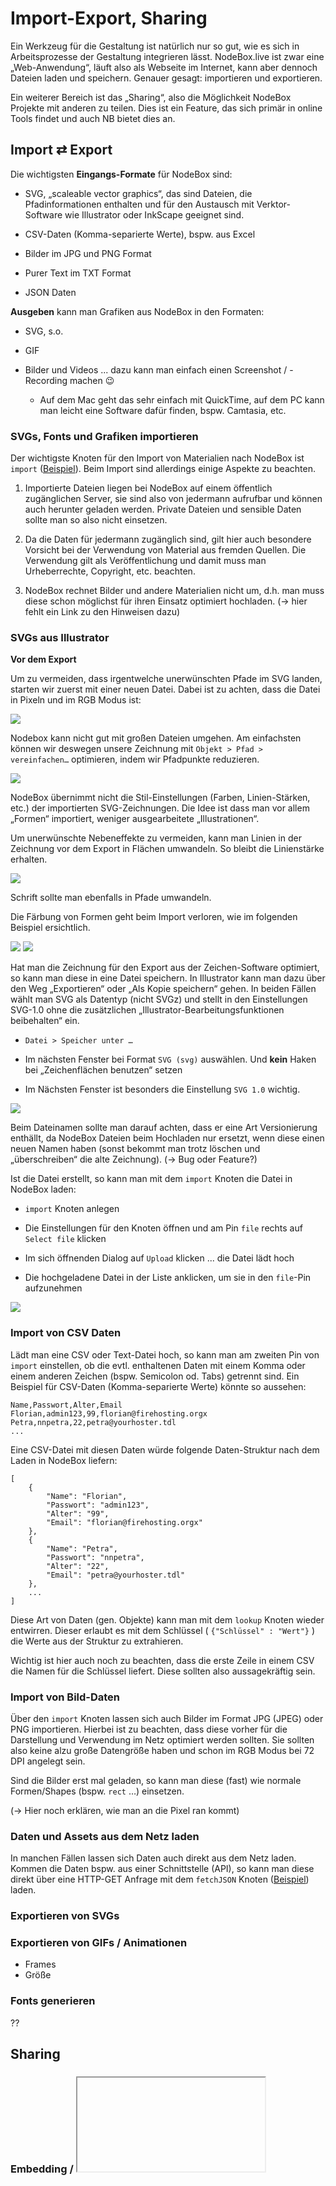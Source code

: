 # Import-Export, Sharing

Ein Werkzeug für die Gestaltung ist natürlich nur so gut, wie es sich in Arbeitsprozesse der Gestaltung integrieren lässt. NodeBox.live ist zwar eine „Web-Anwendung“, läuft also als Webseite im Internet, kann aber dennoch Dateien laden und speichern. Genauer gesagt: importieren und exportieren.

Ein weiterer Bereich ist das „Sharing“, also die Möglichkeit NodeBox Projekte mit anderen zu teilen. Dies ist ein Feature, das sich primär in online Tools findet und auch NB bietet dies an.

## Import ⇄ Export

Die wichtigsten **Eingangs-Formate** für NodeBox sind:

- SVG, „scaleable vector graphics“, das sind Dateien, die Pfadinformationen enthalten und für den Austausch mit Verktor-Software wie Illustrator oder InkScape geeignet sind.

- CSV-Daten (Komma-separierte Werte), bspw. aus Excel

- Bilder im JPG und PNG Format

- Purer Text im TXT Format

- JSON Daten



**Ausgeben** kann man Grafiken aus NodeBox in den Formaten:

- SVG, s.o.

- GIF

- Bilder und Videos ... dazu kann man einfach einen Screenshot / -Recording machen 😉
  
  - Auf dem Mac geht das sehr einfach mit QuickTime, auf dem PC kann man leicht eine Software dafür finden, bspw. Camtasia, etc.



### SVGs, Fonts und Grafiken importieren

Der wichtigste Knoten für den Import von Materialien nach NodeBox ist `import` ([Beispiel](https://nodebox.live/reference/importRef)). Beim Import sind allerdings einige Aspekte zu beachten.

1) Importierte Dateien liegen bei NodeBox auf einem öffentlich zugänglichen Server, sie sind also von jedermann aufrufbar und können auch herunter geladen werden. Private Dateien und sensible Daten sollte man so also nicht einsetzen.

2) Da die Daten für jedermann zugänglich sind, gilt hier auch besondere Vorsicht bei der Verwendung von Material aus fremden Quellen. Die Verwendung gilt als Veröffentlichung und damit muss man Urheberrechte, Copyright, etc. beachten.

3) NodeBox rechnet Bilder und andere Materialien nicht um, d.h. man muss diese schon möglichst für ihren Einsatz optimiert hochladen.
   (→ hier fehlt ein Link zu den Hinweisen dazu)



### SVGs aus Illustrator

**Vor dem Export**

Um zu vermeiden, dass irgentwelche unerwünschten Pfade im SVG landen, starten wir zuerst mit einer neuen Datei. Dabei ist zu achten, dass die Datei in Pixeln und im RGB Modus ist:



  ![](assets/import_neue_datei.png)



Nodebox kann nicht gut mit großen Dateien umgehen. Am einfachsten können wir deswegen unsere Zeichnung mit `Objekt > Pfad > vereinfachen…` optimieren, indem wir Pfadpunkte reduzieren.

  ![](assets/import_vereinfachen.png)

NodeBox übernimmt nicht die Stil-Einstellungen (Farben, Linien-Stärken, etc.) der importierten SVG-Zeichnungen. Die Idee ist dass man vor allem „Formen“ importiert, weniger ausgearbeitete „Illustrationen“.


Um unerwünschte Nebeneffekte zu vermeiden, kann man Linien in der Zeichnung vor dem Export in Flächen umwandeln. So bleibt die Linienstärke erhalten.

![](assets/pinsel_werkzeug_1.png)  



Schrift sollte man ebenfalls in Pfade umwandeln.



Die Färbung von Formen geht beim Import verloren, wie im folgenden Beispiel ersichtlich.

![](assets/rechteck_werkzeug_2.png)
![](assets/rechteck_werkzeug_3.png)



Hat man die Zeichnung für den Export aus der Zeichen-Software optimiert, so kann man diese in eine Datei speichern. In Illustrator kann man dazu über den Weg „Exportieren“ oder „Als Kopie speichern“ gehen. In beiden Fällen wählt man SVG als Datentyp (nicht SVGz) und stellt in den Einstellungen SVG-1.0 ohne die zusätzlichen „Illustrator-Bearbeitungsfunktionen beibehalten“ ein.



- `Datei > Speicher unter …` 

- Im nächsten Fenster bei Format `SVG (svg)` auswählen. Und **kein** Haken bei „Zeichenflächen benutzen“ setzen

- Im Nächsten Fenster ist besonders die Einstellung `SVG 1.0` wichtig.
  
  

![](assets/import_export_einstellungen.png)



Beim Dateinamen sollte man darauf achten, dass er eine Art Versionierung enthällt, da NodeBox Dateien beim Hochladen nur ersetzt, wenn diese einen neuen Namen haben (sonst bekommt man trotz löschen und „überschreiben“ die alte Zeichnung). (→ Bug oder Feature?)



Ist die Datei erstellt, so kann man mit dem `import` Knoten die Datei in NodeBox laden:

- `import` Knoten anlegen

- Die Einstellungen für den Knoten öffnen und am Pin `file` rechts auf `Select file` klicken

- Im sich öffnenden Dialog auf `Upload` klicken ... die Datei lädt hoch

- Die hochgeladene Datei in der Liste anklicken, um sie in den `file`-Pin aufzunehmen 
  
  

![](assets/import_node.gif)



### Import von CSV Daten

Lädt man eine CSV oder Text-Datei hoch, so kann man am zweiten Pin von `import` einstellen, ob die evtl. enthaltenen Daten mit einem Komma oder einem anderen Zeichen (bspw. Semicolon od. Tabs) getrennt sind. Ein Beispiel für CSV-Daten (Komma-separierte Werte) könnte so aussehen:

```
Name,Passwort,Alter,Email
Florian,admin123,99,florian@firehosting.orgx
Petra,nnpetra,22,petra@yourhoster.tdl
...
```

Eine CSV-Datei mit diesen Daten würde folgende Daten-Struktur nach dem Laden in NodeBox liefern:

```
[
    {
        "Name": "Florian",
        "Passwort": "admin123",
        "Alter": "99",
        "Email": "florian@firehosting.orgx"
    },
    {
        "Name": "Petra",
        "Passwort": "nnpetra",
        "Alter": "22",
        "Email": "petra@yourhoster.tdl"
    },
    ...
]
```

Diese Art von Daten (gen. Objekte) kann man mit dem `lookup` Knoten wieder entwirren. Dieser erlaubt es mit dem Schlüssel ( `{"Schlüssel" : "Wert"}` ) die Werte aus der Struktur zu extrahieren.

Wichtig ist hier auch noch zu beachten, dass die erste Zeile in einem CSV die Namen für die Schlüssel liefert. Diese sollten also aussagekräftig sein.

### Import von Bild-Daten

Über den `import` Knoten lassen sich auch Bilder im Format JPG (JPEG) oder PNG importieren. Hierbei ist zu beachten, dass diese vorher für die Darstellung und Verwendung im Netz optimiert werden sollten. Sie sollten also keine alzu große Datengröße haben und schon im RGB Modus bei 72 DPI angelegt sein.

Sind die Bilder erst mal geladen, so kann man diese (fast) wie normale Formen/Shapes (bspw. `rect` …) einsetzen.

(→ Hier noch erklären, wie man an die Pixel ran kommt)

### Daten und Assets aus dem Netz laden

In manchen Fällen lassen sich Daten auch direkt aus dem Netz laden. Kommen die Daten bspw. aus einer Schnittstelle (API), so kann man diese direkt über eine HTTP-GET Anfrage mit dem `fetchJSON` Knoten ([Beispiel](https://nodebox.live/reference/fetchJSON)) laden.

### Exportieren von SVGs

### Exportieren von GIFs / Animationen

- Frames
- Größe

### Fonts generieren

??

## Sharing

### Embedding / <iframe>

### Mittels JavaScript



---

Weiter zur [05 - Punkt und Linie](05-punkt-und-linie.md) oder zur [Übersicht](readme.md)
